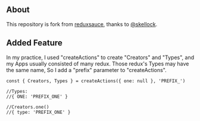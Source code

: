 ## About
This repository is fork from [reduxsauce](https://github.com/skellock/reduxsauce), thanks to [@skellock](https://github.com/skellock).

## Added Feature
In my practice, I used "createActions" to create "Creators" and "Types", and my Apps usually consisted of many redux. Those redux's Types may have the same name, So I add a "prefix" parameter to "createActions".

    const { Creators, Types } = createActions({ one: null }, 'PREFIX_')

    //Types:
    //{ ONE: 'PREFIX_ONE' }

    //Creators.one()
    //{ type: 'PREFIX_ONE' }
